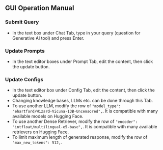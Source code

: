 ## GUI Operation Manual

### Submit Query
- In the text box under Chat Tab, type in your query (question for Generative AI tool) and press Enter.

### Update Prompts
- In the text editor boxes under Prompt Tab, edit the content, then click the update button.

### Update Configs
- In the text editor box under Config Tab, edit the content, then click the update button.
- Changing knowledge bases, LLMs etc. can be done through this Tab.
- To use another LLM, modify the row of `"model_type": "ehartford/Wizard-Vicuna-13B-Uncensored",`. It is compatible with many available models on Hugging Face.
- To use another Dense Retriever, modify the row of `"encoder": "intfloat/multilingual-e5-base",`. It is compatible with many available retrievers on Hugging Face.
- To limit maximum length of generated response, modify the row of `"max_new_tokens": 512,`.
